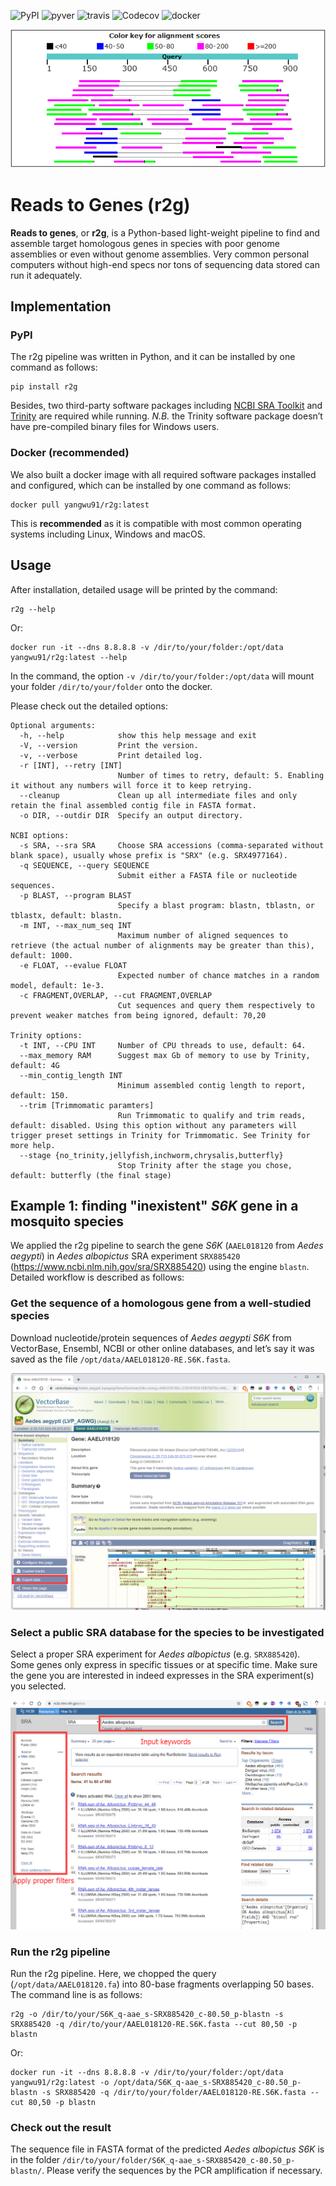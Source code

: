 ![PyPI](https://img.shields.io/pypi/v/r2g.alpha?logo=pypi&style=plastic) ![pyver](https://img.shields.io/pypi/pyversions/r2g.alpha?logo=python&style=plastic) ![travis](https://img.shields.io/travis/yangwu91/r2g.alpha?logo=travis&style=plastic) ![Codecov](https://img.shields.io/codecov/c/gh/yangwu91/r2g.alpha?logo=codecov&style=plastic) ![docker](https://img.shields.io/docker/cloud/build/yangwu91/r2g.alpha?logo=docker&style=plastic)

<div align=center><img src="https://raw.githubusercontent.com/yangwu91/r2g.alpha/master/docs/icon.png" alt="icon"/></div>

# Reads to Genes (r2g)

**Reads to genes**, or **r2g**, is a Python-based light-weight pipeline to find and assemble target homologous genes in species with poor genome assemblies or even without genome assemblies. Very common personal computers without high-end specs nor tons of sequencing data stored can run it adequately. 

## Implementation

### PyPI

The r2g pipeline was written in Python, and it can be installed by one command as follows:

```
pip install r2g
```

Besides, two third-party software packages including [NCBI SRA Toolkit](https://github.com/ncbi/sra-tools) and [Trinity](https://github.com/trinityrnaseq/trinityrnaseq) are required while running. *N.B.* the Trinity software package doesn’t have pre-compiled binary files for Windows users.

### Docker (recommended)

We also built a docker image with all required software packages installed and
configured, which can be installed by one command as follows:

```
docker pull yangwu91/r2g:latest
```

This is **recommended** as it is compatible with most common operating systems including
Linux, Windows and macOS.

## Usage

After installation, detailed usage will be printed by the command:

```
r2g --help
```

Or:

```
docker run -it --dns 8.8.8.8 -v /dir/to/your/folder:/opt/data yangwu91/r2g:latest --help
```

In the command, the option `-v /dir/to/your/folder:/opt/data` will mount your folder `/dir/to/your/folder` onto the docker. 

Please check out the detailed options:

```
Optional arguments:
  -h, --help            show this help message and exit
  -V, --version         Print the version.
  -v, --verbose         Print detailed log.
  -r [INT], --retry [INT]
                        Number of times to retry, default: 5. Enabling it without any numbers will force it to keep retrying.
  --cleanup             Clean up all intermediate files and only retain the final assembled contig file in FASTA format.
  -o DIR, --outdir DIR  Specify an output directory.

NCBI options:
  -s SRA, --sra SRA     Choose SRA accessions (comma-separated without blank space), usually whose prefix is "SRX" (e.g. SRX4977164).
  -q SEQUENCE, --query SEQUENCE
                        Submit either a FASTA file or nucleotide sequences.
  -p BLAST, --program BLAST
                        Specify a blast program: blastn, tblastn, or tblastx, default: blastn.
  -m INT, --max_num_seq INT
                        Maximum number of aligned sequences to retrieve (the actual number of alignments may be greater than this), default: 1000.
  -e FLOAT, --evalue FLOAT
                        Expected number of chance matches in a random model, default: 1e-3.
  -c FRAGMENT,OVERLAP, --cut FRAGMENT,OVERLAP
                        Cut sequences and query them respectively to prevent weaker matches from being ignored, default: 70,20

Trinity options:
  -t INT, --CPU INT     Number of CPU threads to use, default: 64.
  --max_memory RAM      Suggest max Gb of memory to use by Trinity, default: 4G
  --min_contig_length INT
                        Minimum assembled contig length to report, default: 150.
  --trim [Trimmomatic paramters]
                        Run Trimmomatic to qualify and trim reads, default: disabled. Using this option without any parameters will trigger preset settings in Trinity for Trimmomatic. See Trinity for more help.
  --stage {no_trinity,jellyfish,inchworm,chrysalis,butterfly}
                        Stop Trinity after the stage you chose, default: butterfly (the final stage)
```

## Example 1: finding "inexistent" *S6K* gene in a mosquito species

We applied the r2g pipeline to search the gene *S6K* (`AAEL018120` from *Aedes aegypti*) in *Aedes albopictus* SRA experiment `SRX885420` (https://www.ncbi.nlm.nih.gov/sra/SRX885420) using the engine `blastn`. Detailed workflow is described as follows:

### Get the sequence of a homologous gene from a well-studied species

Download nucleotide/protein sequences of *Aedes aegypti S6K* from VectorBase, Ensembl, NCBI or other online databases, and let’s say it was saved as the file `/opt/data/AAEL018120-RE.S6K.fasta`.

![lure](https://raw.githubusercontent.com/yangwu91/r2g.alpha/master/docs/20191024163424.png)

### Select a public SRA database for the species to be investigated

Select a proper SRA experiment for *Aedes albopictus* (e.g. `SRX885420`). Some genes only express in specific tissues or at specific time. Make sure the gene you are interested in indeed expresses in the SRA experiment(s) you selected.

![fishing spot](https://raw.githubusercontent.com/yangwu91/r2g.alpha/master/docs/20191024155211.png)

### Run the r2g pipeline

Run the r2g pipeline. Here, we chopped the query (`/opt/data/AAEL018120.fa`) into 80-base fragments overlapping 50 bases. The command line is as follows:

```
r2g -o /dir/to/your/S6K_q-aae_s-SRX885420_c-80.50_p-blastn -s SRX885420 -q /dir/to/your/AAEL018120-RE.S6K.fasta --cut 80,50 -p blastn
```

Or:

```
docker run -it --dns 8.8.8.8 -v /dir/to/your/folder:/opt/data yangwu91/r2g:latest -o /opt/data/S6K_q-aae_s-SRX885420_c-80.50_p-blastn -s SRX885420 -q /dir/to/your/folder/AAEL018120-RE.S6K.fasta --cut 80,50 -p blastn
```

### Check out the result

The sequence file in FASTA format of the predicted *Aedes albopictus S6K* is in the folder `/dir/to/your/folder/S6K_q-aae_s-SRX885420_c-80.50_p-blastn/`. Please verify the sequences by the PCR amplification if necessary.



